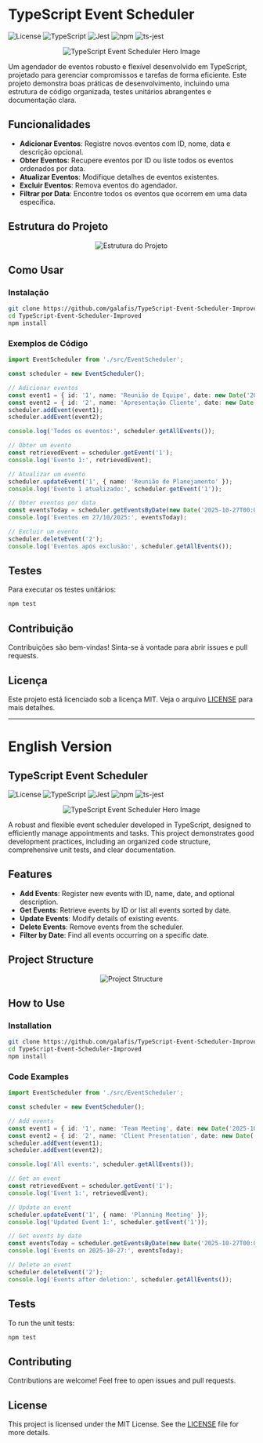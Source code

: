 # TypeScript Event Scheduler

![License](https://img.shields.io/github/license/galafis/TypeScript-Event-Scheduler-Improved) ![TypeScript](https://img.shields.io/badge/TypeScript-007ACC?style=for-the-badge&logo=typescript&logoColor=white) ![Jest](https://img.shields.io/badge/Jest-C21325?style=for-the-badge&logo=jest&logoColor=white) ![npm](https://img.shields.io/badge/npm-CB3837?style=for-the-badge&logo=npm&logoColor=white) ![ts-jest](https://img.shields.io/badge/ts--jest-333333?style=for-the-badge&logo=jest&logoColor=white)


<p align="center">
  <img src="./hero_image.png" alt="TypeScript Event Scheduler Hero Image">
</p>

Um agendador de eventos robusto e flexível desenvolvido em TypeScript, projetado para gerenciar compromissos e tarefas de forma eficiente. Este projeto demonstra boas práticas de desenvolvimento, incluindo uma estrutura de código organizada, testes unitários abrangentes e documentação clara.

## Funcionalidades

- **Adicionar Eventos**: Registre novos eventos com ID, nome, data e descrição opcional.
- **Obter Eventos**: Recupere eventos por ID ou liste todos os eventos ordenados por data.
- **Atualizar Eventos**: Modifique detalhes de eventos existentes.
- **Excluir Eventos**: Remova eventos do agendador.
- **Filtrar por Data**: Encontre todos os eventos que ocorrem em uma data específica.

## Estrutura do Projeto

<p align="center">
  <img src="./project_structure.png" alt="Estrutura do Projeto">
</p>

## Como Usar

### Instalação

```bash
git clone https://github.com/galafis/TypeScript-Event-Scheduler-Improved.git
cd TypeScript-Event-Scheduler-Improved
npm install
```

### Exemplos de Código

```typescript
import EventScheduler from './src/EventScheduler';

const scheduler = new EventScheduler();

// Adicionar eventos
const event1 = { id: '1', name: 'Reunião de Equipe', date: new Date('2025-10-26T10:00:00Z'), description: 'Discussão do projeto X' };
const event2 = { id: '2', name: 'Apresentação Cliente', date: new Date('2025-10-27T14:00:00Z') };
scheduler.addEvent(event1);
scheduler.addEvent(event2);

console.log('Todos os eventos:', scheduler.getAllEvents());

// Obter um evento
const retrievedEvent = scheduler.getEvent('1');
console.log('Evento 1:', retrievedEvent);

// Atualizar um evento
scheduler.updateEvent('1', { name: 'Reunião de Planejamento' });
console.log('Evento 1 atualizado:', scheduler.getEvent('1'));

// Obter eventos por data
const eventsToday = scheduler.getEventsByDate(new Date('2025-10-27T00:00:00Z'));
console.log('Eventos em 27/10/2025:', eventsToday);

// Excluir um evento
scheduler.deleteEvent('2');
console.log('Eventos após exclusão:', scheduler.getAllEvents());
```

## Testes

Para executar os testes unitários:

```bash
npm test
```

## Contribuição

Contribuições são bem-vindas! Sinta-se à vontade para abrir issues e pull requests.

## Licença

Este projeto está licenciado sob a licença MIT. Veja o arquivo [LICENSE](LICENSE) para mais detalhes.

---

# English Version

## TypeScript Event Scheduler

![License](https://img.shields.io/github/license/galafis/TypeScript-Event-Scheduler-Improved) ![TypeScript](https://img.shields.io/badge/TypeScript-007ACC?style=for-the-badge&logo=typescript&logoColor=white) ![Jest](https://img.shields.io/badge/Jest-C21325?style=for-the-badge&logo=jest&logoColor=white) ![npm](https://img.shields.io/badge/npm-CB3837?style=for-the-badge&logo=npm&logoColor=white) ![ts-jest](https://img.shields.io/badge/ts--jest-333333?style=for-the-badge&logo=jest&logoColor=white)


<p align="center">
  <img src="./hero_image.png" alt="TypeScript Event Scheduler Hero Image">
</p>

A robust and flexible event scheduler developed in TypeScript, designed to efficiently manage appointments and tasks. This project demonstrates good development practices, including an organized code structure, comprehensive unit tests, and clear documentation.

## Features

- **Add Events**: Register new events with ID, name, date, and optional description.
- **Get Events**: Retrieve events by ID or list all events sorted by date.
- **Update Events**: Modify details of existing events.
- **Delete Events**: Remove events from the scheduler.
- **Filter by Date**: Find all events occurring on a specific date.

## Project Structure

<p align="center">
  <img src="./project_structure.png" alt="Project Structure">
</p>

## How to Use

### Installation

```bash
git clone https://github.com/galafis/TypeScript-Event-Scheduler-Improved.git
cd TypeScript-Event-Scheduler-Improved
npm install
```

### Code Examples

```typescript
import EventScheduler from './src/EventScheduler';

const scheduler = new EventScheduler();

// Add events
const event1 = { id: '1', name: 'Team Meeting', date: new Date('2025-10-26T10:00:00Z'), description: 'Project X discussion' };
const event2 = { id: '2', name: 'Client Presentation', date: new Date('2025-10-27T14:00:00Z') };
scheduler.addEvent(event1);
scheduler.addEvent(event2);

console.log('All events:', scheduler.getAllEvents());

// Get an event
const retrievedEvent = scheduler.getEvent('1');
console.log('Event 1:', retrievedEvent);

// Update an event
scheduler.updateEvent('1', { name: 'Planning Meeting' });
console.log('Updated Event 1:', scheduler.getEvent('1'));

// Get events by date
const eventsToday = scheduler.getEventsByDate(new Date('2025-10-27T00:00:00Z'));
console.log('Events on 2025-10-27:', eventsToday);

// Delete an event
scheduler.deleteEvent('2');
console.log('Events after deletion:', scheduler.getAllEvents());
```

## Tests

To run the unit tests:

```bash
npm test
```

## Contributing

Contributions are welcome! Feel free to open issues and pull requests.

## License

This project is licensed under the MIT License. See the [LICENSE](LICENSE) file for more details.

